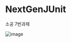 # NextGenJUnit
소공 7번과제

![image](https://user-images.githubusercontent.com/86856676/205677752-fd24e203-7940-4ea6-a247-82472e51d5f9.png)
